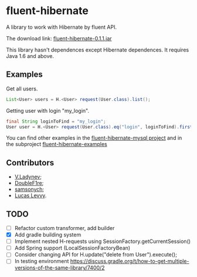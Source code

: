 # fluent-hibernate
A library to work with Hibernate by fluent API.

The download link:
[fluent-hibernate-0.1.1.jar](https://github.com/v-ladynev/fluent-hibernate/releases/download/v.0.1.1/fluent-hibernate-0.1.1.jar)

This library hasn't dependences except Hibernate dependences. It requires Java 1.6 and above.

## Examples
Get all users.

```Java
List<User> users = H.<User> request(User.class).list();
```

Getting user with login "my_login".

```Java
final String loginToFind = "my_login";
User user = H.<User> request(User.class).eq("login", loginToFind).first();
```

You can find other examples in the [fluent-hibernate-mysql project](https://github.com/v-ladynev/fluent-hibernate-mysql)
and in the subproject [fluent-hibernate-examples](https://github.com/v-ladynev/fluent-hibernate/tree/master/fluent-hibernate-examples/src/main)

## Contributors

- [V.Ladynev](https://plus.google.com/102177768964957793539/posts);
- [DoubleF1re](https://github.com/DoubleF1re);
- [samsonych](https://github.com/samsonych);
- [Lucas Levvy](https://github.com/Levvy055).

## TODO
- [ ] Refactor custom transformer, add builder
- [x] Add gradle building system
- [ ] Implement nested H-requests using SessionFactory.getCurrentSession()
- [ ] Add Spring support (LocalSessionFactoryBean)
- [ ] Consider changing API for H.update("delete from User").execute();
- [ ] In testing environment https://discuss.gradle.org/t/how-to-get-multiple-versions-of-the-same-library/7400/2